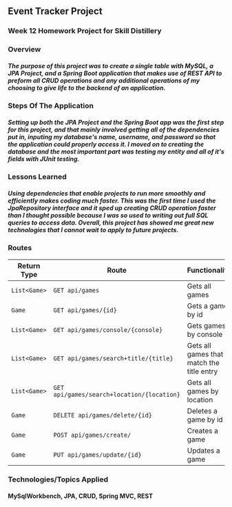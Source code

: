 ## Event Tracker Project

### Week 12 Homework Project for Skill Distillery

### Overview

##### The purpose of this project was to create a single table with MySQL, a JPA Project, and a Spring Boot application that makes use of REST API to preform all CRUD operations and any additional operations of my choosing to give life to the backend of an application.

### Steps Of The Application

##### Setting up both the JPA Project and the Spring Boot app was the first step for this project, and that mainly involved getting all of the dependencies put in, inputing my database's name, username, and password so that the application could properly access it. I moved on to creating the database and the most important part was testing my entity and all of it's fields with JUnit testing.

### Lessons Learned

##### Using dependencies that enable projects to run more smoothly and efficiently makes coding much faster. This was the first time I used the JpaRepository interface and it sped up creating CRUD operation faster than I thought possible because I was so used to writing out full SQL queries to access data. Overall, this project has showed me great new technologies that I cannot wait to apply to future projects.

### Routes

| Return Type    | Route                 | Functionality            |
|----------------|-----------------------|--------------------------|
| `List<Game>` |`GET api/games`| Gets all games   |
| `Game`       |`GET api/games/{id}`| Gets a game by id |
| `List<Game>`       |`GET api/games/console/{console}`| Gets games by console|
| `List<Game>`    |`GET api/games/search+title/{title}`| Gets all games that match the title entry|
| `List<Game>`    |`GET api/games/search+location/{location}`| Gets all games by location|
| `Game`    |`DELETE api/games/delete/{id}` | Deletes a game by id|
| `Game`    |`POST api/games/create/` | Creates a game|
| `Game`    |`PUT api/games/update/{id}` | Updates a game|


### Technologies/Topics Applied

#### MySqlWorkbench, JPA, CRUD, Spring MVC, REST
